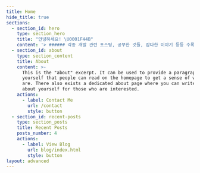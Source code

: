 ```yaml
---
title: Home
hide_title: true
sections:
  - section_id: hero
    type: section_hero
    title: "안녕하세요! \U0001F44B"
    content: '> ###### 각종 개발 관련 포스팅, 공부한 것들, 잡다한 이야기 등등 수록'
  - section_id: about
    type: section_content
    title: About
    content: >-
      This is the "about" excerpt. It can be used to provide a paragraph about
      yourself that people can read on the homepage to get a sense of who you
      are. There also exists a dedicated about page where you can write more
      about yourself for those who are interested.
    actions:
      - label: Contact Me
        url: /contact
        style: button
  - section_id: recent-posts
    type: section_posts
    title: Recent Posts
    posts_number: 4
    actions:
      - label: View Blog
        url: blog/index.html
        style: button
layout: advanced
---
```

